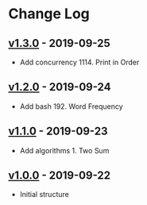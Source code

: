 # Change Log

## [v1.3.0](#v1.3.0) - 2019-09-25

- Add concurrency 1114. Print in Order

## [v1.2.0](#v1.2.0) - 2019-09-24

- Add bash 192. Word Frequency

## [v1.1.0](#v1.1.0) - 2019-09-23

- Add algorithms 1. Two Sum

## [v1.0.0](#v1.0.0) - 2019-09-22

- Initial structure
